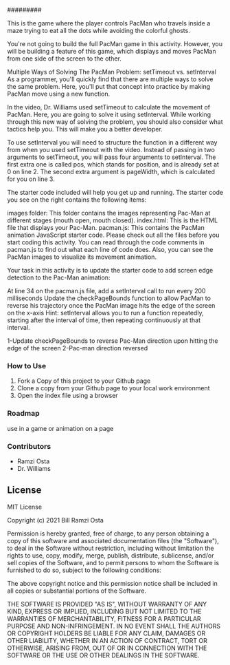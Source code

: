 #########

This is the game where the player controls PacMan who travels inside a maze trying to eat all the dots while avoiding the colorful ghosts.

You're not going to build the full PacMan game in this activity. However, you will be building a feature of this game, which displays and moves PacMan from one side of the screen to the other.

Multiple Ways of Solving The PacMan Problem: setTimeout vs. setInterval
As a programmer, you'll quickly find that there are multiple ways to solve the same problem. Here, you'll put that concept into practice by making PacMan move using a new function.

In the video, Dr. Williams used setTimeout to calculate the movement of PacMan. Here, you are going to solve it using setInterval. While working through this new way of solving the problem, you should also consider what tactics help you. This will make you a better developer.

To use setInterval you will need to structure the function in a different way from when you used setTimeout with the video. Instead of passing in two arguments to setTimeout, you will pass four arguments to setInterval. The first extra one is called pos, which stands for position, and is already set at 0 on line 2. The second extra argument is pageWidth, which is calculated for you on line 3.

The starter code included will help you get up and running. The starter code you see on the right contains the following items:

images folder: This folder contains the images representing Pac-Man at different stages (mouth open, mouth closed).
index.html: This is the HTML file that displays your Pac-Man.
pacman.js: This contains the PacMan animation JavaScript starter code.
Please check out all the files before you start coding this activity. You can read through the code comments in pacman.js to find out what each line of code does. Also, you can see the PacMan images to visualize its movement animation.

Your task in this activity is to update the starter code to add screen edge detection to the Pac-Man animation:

At line 34 on the pacman.js file, add a setInterval call to run every 200 milliseconds
Update the checkPageBounds function to allow PacMan to reverse his trajectory once the PacMan image hits the edge of the screen on the x-axis
Hint: setInterval allows you to run a function repeatedly, starting after the interval of time, then repeating continuously at that interval.


1-Update checkPageBounds to reverse Pac-Man direction upon hitting the edge of the screen
2-Pac-man direction reversed



<h3>How to Use</h3>
<ol>
<li>Fork a Copy of this project to your Github page</li>
<li>Clone a copy from your Github page to your local work environment</li>
<li>Open the index file using a browser</li>
</ol>
<h3>Roadmap</h3>
<p> use in a game or animation on a page</p>
<h3>Contributors</h3>
<ul>
  <li>Ramzi Osta</li>
  <li>Dr. Williams</li>
 </ul>
<h2>License</h2>
  <p>MIT License</p>
  <p>Copyright (c) 2021 Bill Ramzi Osta</p>
  <p>Permission is hereby granted, free of charge, to any person obtaining a copy
of this software and associated documentation files (the "Software"), to deal
in the Software without restriction, including without limitation the rights
to use, copy, modify, merge, publish, distribute, sublicense, and/or sell
copies of the Software, and to permit persons to whom the Software is
furnished to do so, subject to the following conditions:</p>
  <p>The above copyright notice and this permission notice shall be included in all
copies or substantial portions of the Software.</p>
  <p>THE SOFTWARE IS PROVIDED "AS IS", WITHOUT WARRANTY OF ANY KIND, EXPRESS OR
IMPLIED, INCLUDING BUT NOT LIMITED TO THE WARRANTIES OF MERCHANTABILITY,
FITNESS FOR A PARTICULAR PURPOSE AND NON-INFRINGEMENT. IN NO EVENT SHALL THE
AUTHORS OR COPYRIGHT HOLDERS BE LIABLE FOR ANY CLAIM, DAMAGES OR OTHER
LIABILITY, WHETHER IN AN ACTION OF CONTRACT, TORT OR OTHERWISE, ARISING FROM,
OUT OF OR IN CONNECTION WITH THE SOFTWARE OR THE USE OR OTHER DEALINGS IN THE
SOFTWARE.</p>




